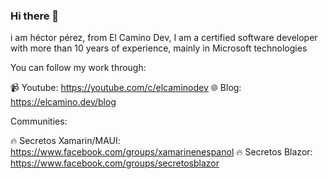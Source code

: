 ### Hi there 🤘

i am héctor pérez, from El Camino Dev, I am a certified software developer with more than 10 years of experience, mainly in Microsoft technologies

You can follow my work through:

📹 Youtube: https://youtube.com/c/elcaminodev
🌐 Blog: https://elcamino.dev/blog

Communities:

🔥 Secretos Xamarin/MAUI: https://www.facebook.com/groups/xamarinenespanol
🔥 Secretos Blazor: https://www.facebook.com/groups/secretosblazor
